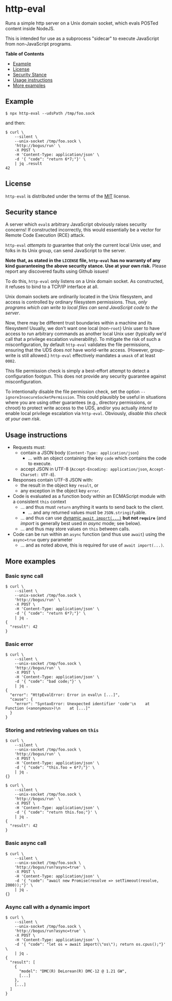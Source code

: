 # http-eval

Runs a simple http server on a Unix domain socket, which evals POSTed content
inside NodeJS.

This is intended for use as a subprocess "sidecar" to execute JavaScript from
non-JavaScript programs.

**Table of Contents**

- [Example](#example)
- [License](#license)
- [Security Stance](#security-stance)
- [Usage instructions](#usage-instructions)
- [More examples](#more-examples)

## Example

```console
$ npx http-eval --udsPath /tmp/foo.sock
```

and then:

```console
$ curl \
	--silent \
	--unix-socket /tmp/foo.sock \
	'http://bogus/run' \
	-X POST \
	-H 'Content-Type: application/json' \
	-d '{ "code": "return 6*7;"}' \
	| jq .result
42
```

## License

`http-eval` is distributed under the terms of the
[MIT](https://spdx.org/licenses/MIT.html) license.

## Security stance

A server which `eval`s arbitrary JavaScript obviously raises security concerns!
If constructed incorrectly, this would essentially be a vector for Remote Code
Execution (RCE) attack.

`http-eval` _attempts to_ guarantee that only the current local Unix user, and
folks in its Unix group, can send JavaScript to the server.

**Note that, as stated in the `LICENSE` file, `http-eval` has no warranty of any
kind guaranteeing the above security stance. Use at your own risk.** Please
report any discovered faults using Github issues!

To do this, `http-eval` only listens on a Unix domain socket. As constructed, it
refuses to bind to a TCP/IP interface at all.

Unix domain sockets are ordinarily located in the Unix filesystem, and access is
controlled by ordinary filesystem permissions. Thus, _only programs which can
write to local files can send JavaScript code to the server_.

Now, there may be different trust boundaries within a machine and its
filesystem! Usually, we don't want one local (non-`root`) Unix user to have
access to run arbitrary commands as another local Unix user (typically we'd call
that a privilege escalation vulnerability). To mitigate the risk of such a
misconfiguration, by default `http-eval` validates the file permissions,
ensuring that the UDS does _not_ have world-write access. (However, group-write
is still allowed.) `http-eval` effectively mandates a `umask` of at least
`0002`.

This file permission check is simply a best-effort attempt to detect a
configuration footgun. This does not provide any security guarantee against
misconfiguration.

To intentionally disable the file permission check, set the option
`--ignoreInsecureSocketPermission`. This could plausibly be useful in situations
where you are using other guarantees (e.g., directory permissions, or chroot) to
protect write access to the UDS, and/or you actually _intend to_ enable local
privilege escalation via `http-eval`. Obviously, _disable this check at your own
risk_.

## Usage instructions

- Requests must:
  - contain a JSON body (`Content-Type: application/json`)
    - ... with an object containing the key `code` which contains the code to
      execute.
  - accept JSON in UTF-8 (`Accept-Encoding: application/json`,
    `Accept-Charset: UTF-8`).
- Responses contain UTF-8 JSON with:
  - the result in the object key `result`, or
  - any exception in the object key `error`.
- Code is evaluated as a function body within an ECMAScript module with a
  consistent `this` context
  - ... and thus must `return` anything it wants to send back to the client.
    - ... and any returned values must be `JSON.stringify`able.
  - ... and thus can use
    [dynamic `await import(...)`](https://developer.mozilla.org/en-US/docs/Web/JavaScript/Reference/Operators/import)
    **but not `require`** (and _import_ is generally best used in _async_ mode;
    see below).
  - ... and thus may store values on `this` between calls.
- Code can be run within an `async` function (and thus use `await`) using the
  `async=true` query parameter
  - ... and as noted above, this is required for use of `await import(...)`.

## More examples

### Basic sync call

```console
$ curl \
	--silent \
	--unix-socket /tmp/foo.sock \
	'http://bogus/run' \
	-X POST \
	-H 'Content-Type: application/json' \
	-d '{ "code": "return 6*7;"}' \
	| jq .
{
  "result": 42
}
```

### Basic error

```console
$ curl \
	--silent \
	--unix-socket /tmp/foo.sock \
	'http://bogus/run' \
	-X POST \
	-H 'Content-Type: application/json' \
	-d '{ "code": "bad code;"}' \
	| jq .
{
  "error": "HttpEvalError: Error in eval\n [...]",
  "cause": {
    "error": "SyntaxError: Unexpected identifier 'code'\n    at Function (<anonymous>)\n    at [...]"
  }
}
```

### Storing and retrieving values on `this`

```console
$ curl \
	--silent \
	--unix-socket /tmp/foo.sock \
	'http://bogus/run' \
	-X POST \
	-H 'Content-Type: application/json' \
	-d '{ "code": "this.foo = 6*7;"}' \
	| jq .
{}

$ curl \
	--silent \
	--unix-socket /tmp/foo.sock \
	'http://bogus/run' \
	-X POST \
	-H 'Content-Type: application/json' \
	-d '{ "code": "return this.foo;"}' \
	| jq .
{
  "result": 42
}
```

### Basic async call

```console
$ curl \
	--silent \
	--unix-socket /tmp/foo.sock \
	'http://bogus/run?async=true' \
	-X POST \
	-H 'Content-Type: application/json' \
	-d '{ "code": "await new Promise(resolve => setTimeout(resolve, 2000));"}' \
	| jq .
{}
```

### Async call with a dynamic import

```console
$ curl \
	--silent \
	--unix-socket /tmp/foo.sock \
	'http://bogus/run?async=true' \
	-X POST \
	-H 'Content-Type: application/json' \
	-d '{ "code": "let os = await import(\"os\"); return os.cpus();"}' \
	| jq .
{
  "result": [
    {
      "model": "DMC(R) DeLorean(R) DMC-12 @ 1.21 GW",
      [...]
    },
    [...]
  ]
}
```
